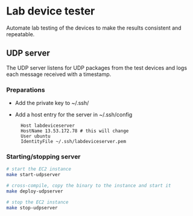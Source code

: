 # Lab device tester

Automate lab testing of the devices to make the results consistent and repeatable.

## UDP server

The UDP server listens for UDP packages from the test devices and logs each message received with a timestamp.

### Preparations

- Add the private key to ~/.ssh/
- Add a host entry for the server in ~/.ssh/config

        Host labdeviceserver
        HostName 13.53.172.78 # this will change
        User ubuntu
        IdentityFile ~/.ssh/labdeviceserver.pem

### Starting/stopping server

```bash
# start the EC2 instance
make start-udpserver

# cross-compile, copy the binary to the instance and start it
make deploy-udpserver

# stop the EC2 instance
make stop-udpserver
```

